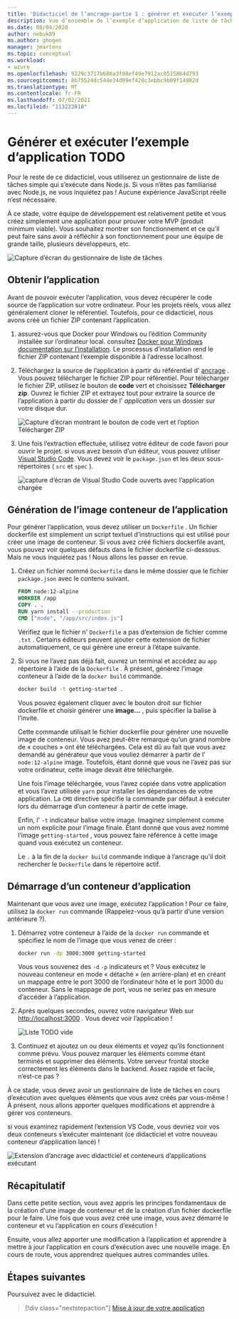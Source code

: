```yaml
---
title: 'Didacticiel de l’ancrage-partie 1 : générer et exécuter l’exemple d’application de liste TODO'
description: Vue d’ensemble de l’exemple d’application de liste de tâches qui s’exécute dans Node.js.
ms.date: 08/04/2020
author: nebuk89
ms.author: ghogen
manager: jmartens
ms.topic: conceptual
ms.workload:
- azure
ms.openlocfilehash: 9229c3717b686a3f08ef49e7912ac0515864d793
ms.sourcegitcommit: 8b75524dc544e34d09ef428c3ebbc9b09f14982d
ms.translationtype: MT
ms.contentlocale: fr-FR
ms.lasthandoff: 07/02/2021
ms.locfileid: "113222810"
---
```

# <a name="build-and-run-the-todo-sample-app"></a>Générer et exécuter l’exemple d’application TODO

Pour le reste de ce didacticiel, vous utiliserez un gestionnaire de liste de tâches simple qui s’exécute dans Node.js. Si vous n’êtes pas familiarisé avec Node.js, ne vous inquiétez pas ! Aucune expérience JavaScript réelle n’est nécessaire.

À ce stade, votre équipe de développement est relativement petite et vous créez simplement une application pour prouver votre MVP (produit minimum viable). Vous souhaitez montrer son fonctionnement et ce qu’il peut faire sans avoir à réfléchir à son fonctionnement pour une équipe de grande taille, plusieurs développeurs, etc.

![Capture d’écran du gestionnaire de liste de tâches](media/todo-list-sample.png)

## <a name="get-the-app"></a>Obtenir l’application

Avant de pouvoir exécuter l’application, vous devez récupérer le code source de l’application sur votre ordinateur. Pour les projets réels, vous allez généralement cloner le référentiel. Toutefois, pour ce didacticiel, nous avons créé un fichier ZIP contenant l’application.

1. assurez-vous que Docker pour Windows ou l’édition Community installée sur l’ordinateur local. consultez [Docker pour Windows documentation sur l’installation](https://docs.docker.com/docker-for-windows/install/). Le processus d’installation rend le fichier ZIP contenant l’exemple disponible à l’adresse localhost.

1. Téléchargez la source de l’application à partir du référentiel d' [ancrage](https://github.com/docker/getting-started) . Vous pouvez télécharger le fichier ZIP pour référentiel. Pour télécharger le fichier ZIP, utilisez le bouton de **code** vert et choisissez **Télécharger zip**. Ouvrez le fichier ZIP et extrayez tout pour extraire la source de l’application à partir du dossier de l' *application* vers un dossier sur votre disque dur.

   ![Capture d’écran montrant le bouton de code vert et l’option Télécharger ZIP](media/download-zip.png)

1. Une fois l’extraction effectuée, utilisez votre éditeur de code favori pour ouvrir le projet. si vous avez besoin d’un éditeur, vous pouvez utiliser [Visual Studio Code](https://code.visualstudio.com/). Vous devez voir le `package.json` et les deux sous-répertoires ( `src` et `spec` ).

    ![capture d’écran de Visual Studio Code ouverts avec l’application chargée](media/ide-screenshot.png)

## <a name="building-the-apps-container-image"></a>Génération de l’image conteneur de l’application

Pour générer l’application, vous devez utiliser un `Dockerfile` . Un fichier dockerfile est simplement un script textuel d’instructions qui est utilisé pour créer une image de conteneur. Si vous avez créé fichiers dockerfile avant, vous pouvez voir quelques défauts dans le fichier dockerfile ci-dessous. Mais ne vous inquiétez pas ! Nous allons les passer en revue.

1. Créez un fichier nommé `Dockerfile` dans le même dossier que le fichier `package.json` avec le contenu suivant.

    ```dockerfile
    FROM node:12-alpine
    WORKDIR /app
    COPY . .
    RUN yarn install --production
    CMD ["node", "/app/src/index.js"]
    ```

    Vérifiez que le fichier n' `Dockerfile` a pas d’extension de fichier comme `.txt` . Certains éditeurs peuvent ajouter cette extension de fichier automatiquement, ce qui génère une erreur à l’étape suivante.

1. Si vous ne l’avez pas déjà fait, ouvrez un terminal et accédez au `app` répertoire à l’aide de la `Dockerfile` . À présent, générez l’image conteneur à l’aide de la `docker build` commande.

    ```bash
    docker build -t getting-started .
    ```

    Vous pouvez également cliquer avec le bouton droit sur fichier dockerfile et choisir générer une **image...** , puis spécifier la balise à l’invite.

    Cette commande utilisait le fichier dockerfile pour générer une nouvelle image de conteneur. Vous avez peut-être remarqué qu’un grand nombre de « couches » ont été téléchargées. Cela est dû au fait que vous avez demandé au générateur que vous vouliez démarrer à partir de l' `node:12-alpine` image. Toutefois, étant donné que vous ne l’avez pas sur votre ordinateur, cette image devait être téléchargée.

    Une fois l’image téléchargée, vous l’avez copiée dans votre application et vous l’avez utilisée `yarn` pour installer les dépendances de votre application. La `CMD` directive spécifie la commande par défaut à exécuter lors du démarrage d’un conteneur à partir de cette image.

    Enfin, l' `-t` indicateur balise votre image. Imaginez simplement comme un nom explicite pour l’image finale. Étant donné que vous avez nommé l’image `getting-started` , vous pouvez faire référence à cette image quand vous exécutez un conteneur.

    Le `.` à la fin de la `docker build` commande indique à l’ancrage qu’il doit rechercher le `Dockerfile` dans le répertoire actif.

## <a name="starting-an-app-container"></a>Démarrage d’un conteneur d’application

Maintenant que vous avez une image, exécutez l’application ! Pour ce faire, utilisez la `docker run` commande (Rappelez-vous qu’à partir d’une version antérieure ?).

1. Démarrez votre conteneur à l’aide de la `docker run` commande et spécifiez le nom de l’image que vous venez de créer :

    ```bash
    docker run -dp 3000:3000 getting-started
    ```

    Vous vous souvenez des `-d` `-p` indicateurs et ? Vous exécutez le nouveau conteneur en mode « détaché » (en arrière-plan) et en créant un mappage entre le port 3000 de l’ordinateur hôte et le port 3000 du conteneur. Sans le mappage de port, vous ne seriez pas en mesure d’accéder à l’application.

1. Après quelques secondes, ouvrez votre navigateur Web sur [http://localhost:3000](http://localhost:3000) .
    Vous devez voir l’application !

    ![Liste TODO vide](media/todo-list-empty.png)

1. Continuez et ajoutez un ou deux éléments et voyez qu’ils fonctionnent comme prévu. Vous pouvez marquer les éléments comme étant terminés et supprimer des éléments. Votre serveur frontal stocke correctement les éléments dans le backend. Assez rapide et facile, n’est-ce pas ?

À ce stade, vous devez avoir un gestionnaire de liste de tâches en cours d’exécution avec quelques éléments que vous avez créés par vous-même ! À présent, nous allons apporter quelques modifications et apprendre à gérer vos conteneurs.

si vous examinez rapidement l’extension VS Code, vous devriez voir vos deux conteneurs s’exécuter maintenant (ce didacticiel et votre nouveau conteneur d’application lancé) !

![Extension d’ancrage avec didacticiel et conteneurs d’applications exécutant](media/vs-two-containers.png)

## <a name="recap"></a>Récapitulatif

Dans cette petite section, vous avez appris les principes fondamentaux de la création d’une image de conteneur et de la création d’un fichier dockerfile pour le faire. Une fois que vous avez créé une image, vous avez démarré le conteneur et vu l’application en cours d’exécution !

Ensuite, vous allez apporter une modification à l’application et apprendre à mettre à jour l’application en cours d’exécution avec une nouvelle image. En cours de route, vous apprendrez quelques autres commandes utiles.

## <a name="next-steps"></a>Étapes suivantes

Poursuivez avec le didacticiel.

> [!div class="nextstepaction"]
> [Mise à jour de votre application](update-your-app.md)
